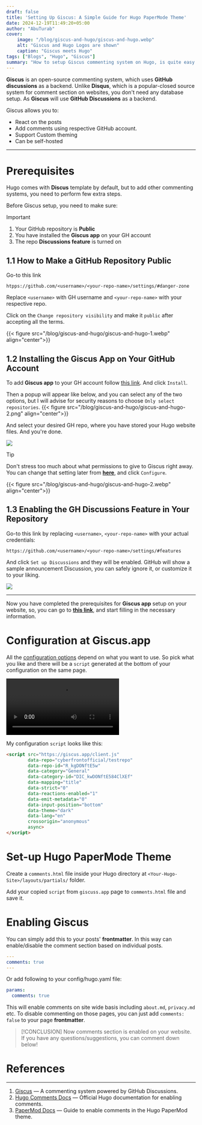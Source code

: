 ```yaml
---
draft: false
title: 'Setting Up Giscus: A Simple Guide for Hugo PaperMode Theme'
date: 2024-12-19T11:49:20+05:00
author: "AbuTurab"
cover:
    image: "/blog/giscus-and-hugo/giscus-and-hugo.webp"
    alt: "Giscus and Hugo Logos are shown"
    caption: "Giscus meets Hugo"
tags: ["Blogs", "Hugo", "Giscus"]
summary: "How to setup Giscus commenting system on Hugo, is quite easy and straightforward, so let's dive in."
---
```


**Giscus** is an open-source commenting system, which uses **GitHub discussions** as a backend. Unlike **Disqus**, which is a popular-closed source system for comment section on websites, you don't need any database setup. As **Giscus** will use **GitHub Discussions** as a backend. 

Giscus allows you to:
- React on the posts
- Add comments using respective GitHub account.
- Support Custom theming
- Can be self-hosted

---

# Prerequisites

Hugo comes with **Discus** template by default, but to add other commenting systems, you need to perform few extra steps.

Before Giscus setup, you need to make sure:

> [!IMPORTANT]
> 1. Your GitHub repository is **Public**
> 2. You have installed the **Giscus app** on your GH account
> 3. The repo **Discussions feature** is turned on

## 1.1 How to Make a GitHub Repository Public

Go-to this link

```url
htpps://github.com/<username>/<your-repo-name>/settings/#danger-zone
```

Replace `<username>` with GH username and `<your-repo-name>` with your respective repo.

Click on the `Change repository visibility` and make it `public` after accepting all the terms.

{{< figure src="/blog/giscus-and-hugo/giscus-and-hugo-1.webp" align="center">}}

## 1.2 Installing the Giscus App on Your GitHub Account

To add **Giscus app** to your GH account follow [this link](https://github.com/apps/giscus). And click `Install`. 

Then a popup will appear like below, and you can select any of the two options, but I will advise for security reasons to choose `Only select repositories`.
{{< figure src="/blog/giscus-and-hugo/giscus-and-hugo-2.png" align="center">}}

And select your desired GH repo, where you have stored your Hugo website files. And you're done.

![](/blog/giscus-and-hugo/giscus-and-hugo-3.webp#center)

> [!TIP]
> Don't stress too much about what permissions to give to Giscus right away. You can change that setting later from **[here](https://github.com/settings/installations)**, and click `Configure`.
>
> {{< figure src="/blog/giscus-and-hugo/giscus-and-hugo-2.webp" align="center">}}

## 1.3 Enabling the GH Discussions Feature in Your Repository

Go-to this link by replacing `<username>`, `<your-repo-name>` with your actual credentials:

```link
https://github.com/<username>/<your-repo-name>/settings/#features
```

And click `Set up Discussions` and they will be enabled. GitHub will show a sample announcement Discussion, you can safely ignore it, or customize it to your liking.

![](/blog/giscus-and-hugo/giscus-and-hugo-3.png#center)

---

Now you have completed the prerequisites for **Giscus app** setup on your website, so, you can go to **[this link](https://giscus.app/)**, and start filling in the necessary information.

# Configuration at Giscus.app

All the [configuration options](https://giscus.app/) depend on what you want to use. So pick what you like and there will be a `script` generated at the bottom of your configuration on the same page.

<div class="video-container">
  <video controls>
    <source src="/blog/giscus-and-hugo/giscus-and-hugo-4.mp4" type="video/mp4">
    Your browser does not support the video tag.
  </video>
</div>


My configuration `script` looks like this:

```html
<script src="https://giscus.app/client.js"
        data-repo="cyberfrontofficial/testrepo"
        data-repo-id="R_kgDONftE5w"
        data-category="General"
        data-category-id="DIC_kwDONftE584ClXEf"
        data-mapping="title"
        data-strict="0"
        data-reactions-enabled="1"
        data-emit-metadata="0"
        data-input-position="bottom"
        data-theme="dark"
        data-lang="en"
        crossorigin="anonymous"
        async>
</script>
```

# Set-up Hugo PaperMode Theme

Create a `comments.html` file inside your Hugo directory at `<Your-Hugo-Site>/layouts/partials/` folder.

Add your copied `script` from `giscuss.app` page to `comments.html` file and save it. 

# Enabling Giscus

You can simply add this to your posts' **frontmatter**. In this way can enable/disable the comment section based on individual posts.

```yaml
---
comments: true
---
```

Or add following to your config/hugo.yaml file:

```yml
params:
  comments: true
```

This will enable comments on site wide basis including `about.md`, `privacy.md` etc. To disable commenting on those pages, you can just add `comments: false` to your page **frontmatter**.

> [!CONCLUSION]
> Now comments section is enabled on your website. If you have any questions/suggestions, you can comment down below!

# References
---
1. [Giscus](https://giscus.app) — A commenting system powered by GitHub Discussions.
2. [Hugo Comments Docs](https://gohugo.io/content-management/comments/) — Official Hugo documentation for enabling comments.
3. [PaperMod Docs](https://github.com/adityatelange/hugo-PaperMod/wiki/Features#comments) — Guide to enable comments in the Hugo PaperMod theme.
